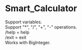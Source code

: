 # Smart_Calculator
Support variables. <br />
Support "*", "/", "+", "-" operations. <br />
/help = help <br />
/exit = exit <br />
Works with BigInteger. <br />
